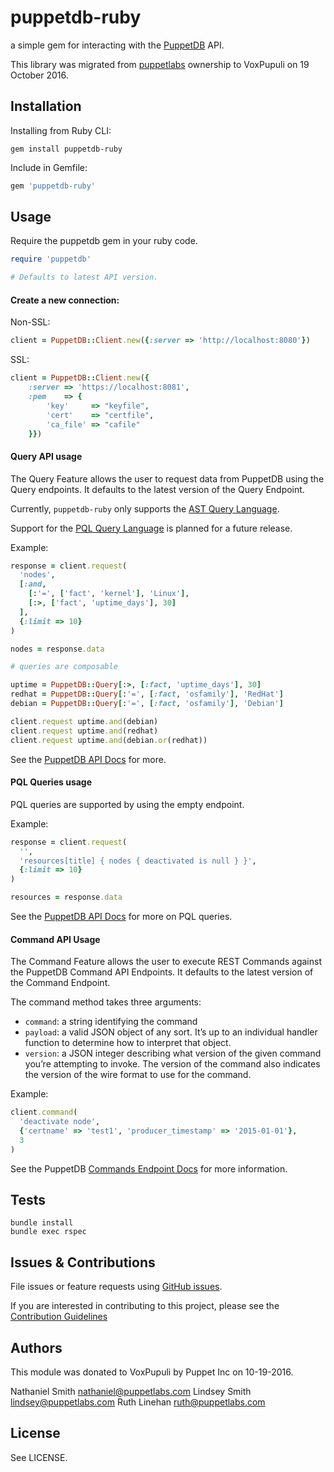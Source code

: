 # puppetdb-ruby

a simple gem for interacting with the
[PuppetDB](https://github.com/puppetlabs/puppetdb) API.

This library was migrated from [puppetlabs](https://github.com/puppetlabs)
ownership to VoxPupuli on 19 October 2016.

## Installation

Installing from Ruby CLI:
```
gem install puppetdb-ruby
```

Include in Gemfile:
``` ruby
gem 'puppetdb-ruby'
```

## Usage

Require the puppetdb gem in your ruby code.

```ruby
require 'puppetdb'

# Defaults to latest API version.
```

#### Create a new connection:

Non-SSL:
``` ruby
client = PuppetDB::Client.new({:server => 'http://localhost:8080'})
```

SSL:
``` ruby
client = PuppetDB::Client.new({
    :server => 'https://localhost:8081',
    :pem    => {
        'key'     => "keyfile",
        'cert'    => "certfile",
        'ca_file' => "cafile"
    }})
```

#### Query API usage

The Query Feature allows the user to request data from PuppetDB using the Query endpoints. It defaults to the latest version of the Query Endpoint.

Currently, `puppetdb-ruby` only supports the [AST Query Language](https://docs.puppet.com/puppetdb/5.0/api/query/v4/ast.html).

Support for the [PQL Query Language](https://docs.puppet.com/puppetdb/5.0/api/query/tutorial-pql.html) is planned for a future release.

Example:
``` ruby
response = client.request(
  'nodes',
  [:and,
    [:'=', ['fact', 'kernel'], 'Linux'],
    [:>, ['fact', 'uptime_days'], 30]
  ],
  {:limit => 10}
)

nodes = response.data

# queries are composable

uptime = PuppetDB::Query[:>, [:fact, 'uptime_days'], 30]
redhat = PuppetDB::Query[:'=', [:fact, 'osfamily'], 'RedHat']
debian = PuppetDB::Query[:'=', [:fact, 'osfamily'], 'Debian']

client.request uptime.and(debian)
client.request uptime.and(redhat)
client.request uptime.and(debian.or(redhat))
```

See the [PuppetDB API Docs](https://docs.puppet.com/puppetdb/5.0/api/index.html) for more.


#### PQL Queries usage

PQL queries are supported by using the empty endpoint.

Example:
``` ruby
response = client.request(
  '',
  'resources[title] { nodes { deactivated is null } }',
  {:limit => 10}
)

resources = response.data
```

See the [PuppetDB API Docs](https://docs.puppet.com/puppetdb/5.0/api/query/v4/pql.html) for more on PQL queries.


#### Command API Usage

The Command Feature allows the user to execute REST Commands against the PuppetDB Command API Endpoints. It defaults to the latest version of the Command Endpoint.

The command method takes three arguments:

* `command`: a string identifying the command
* `payload`: a valid JSON object of any sort. It’s up to an individual handler function to determine how to interpret that object.
* `version`: a JSON integer describing what version of the given command you’re attempting to invoke. The version of the command also indicates the version of the wire format to use for the command.

Example:
``` ruby
client.command(
  'deactivate node',
  {'certname' => 'test1', 'producer_timestamp' => '2015-01-01'},
  3
)
```

See the PuppetDB [Commands Endpoint Docs](https://docs.puppet.com/puppetdb/5.0/api/command/v1/commands.html) for more information.

## Tests

```
bundle install
bundle exec rspec
```

## Issues & Contributions

File issues or feature requests using [GitHub
issues](https://github.com/voxpupuli/puppetdb-ruby/issues).

If you are interested in contributing to this project, please see the
[Contribution Guidelines](CONTRIBUTING.md)

## Authors

This module was donated to VoxPupuli by Puppet Inc on 10-19-2016.

Nathaniel Smith <nathaniel@puppetlabs.com>
Lindsey Smith <lindsey@puppetlabs.com>
Ruth Linehan <ruth@puppetlabs.com>

## License

See LICENSE.
